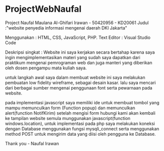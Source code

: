 # ProjectWebNaufal
Project Naufal Maulana Al-Ghifari Irawan - 50420956 - KD20061
Judul :"website penyedia informasi mengenai daerah DKI Jakarta"

Menggunakan : HTML, CSS, JavaScript, PHP.
Text Editor : Visual Studio Code

Deskripsi singkat :
Website ini saya kerjakan secara bertahap karena saya ingin mengimplementasikan materi yang sudah
saya dapatkan dari praktikum mengenai pemrograman web dan juga manteri yang diberikan oleh dosen pengampu mata kuliah saya.

untuk langkah awal saya dalam membuat website ini saya melakukan pembuatan low fidelity wireframe, sebagai desain kasar.
lalu saya mencari dari berbagai sumber mengenai penggunaan font serta pewarnaan pada website.

pada implementasi javascript saya memiliki ide untuk membuat tombol yang mampu memunculkan form (Function popup) dan memunculkan alert(function NotifKirim) setelah mengisi form hubungi kami akan kembali ke tampilan website semula munggunakan javascript(function windows.location), untuk implementasi pada php saya melakukan koneksi dengan Database menggunakan fungsi mysqli_connect serta menggunakan method
POST untuk mengirim data yang diisi oleh pengguna ke Database.

Thank you - Naufal Irawan